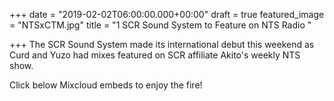 +++
date = "2019-02-02T06:00:00.000+00:00"
draft = true
featured_image = "NTSxCTM.jpg"
title = "1 SCR Sound System to Feature on NTS Radio  "

+++
The SCR Sound System made its international debut this weekend as Curd and Yuzo had mixes featured on SCR affiliate Akito's weekly NTS show.

Click below Mixcloud embeds to enjoy the fire!